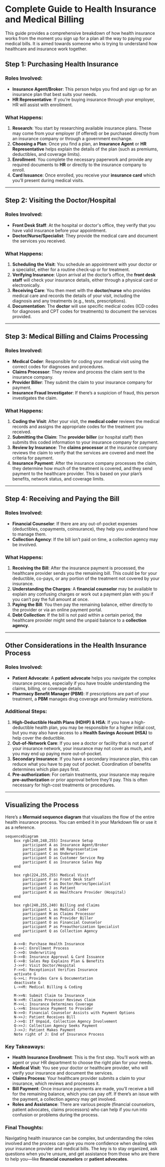 # Complete Guide to Health Insurance and Medical Billing

This guide provides a comprehensive breakdown of how health insurance works from the moment you sign up for a plan all the way to paying your medical bills.
It is aimed towards someone who is trying to understand how healthcare and insurance work together.

## **Step 1: Purchasing Health Insurance**

### **Roles Involved**:
- **Insurance Agent/Broker**: This person helps you find and sign up for an insurance plan that best suits your needs.
- **HR Representative**: If you’re buying insurance through your employer, HR will assist with enrollment.

### **What Happens**:
1. **Research**: You start by researching available insurance plans. These may come from your employer (if offered) or be purchased directly from an insurance company or through a government exchange.
2. **Choosing a Plan**: Once you find a plan, an **Insurance Agent** or **HR Representative** helps explain the details of the plan (such as premiums, deductibles, and coverage limits).
3. **Enrollment**: You complete the necessary paperwork and provide any required documents to **HR** or directly to the insurance company to enroll.
4. **Card Issuance**: Once enrolled, you receive your **insurance card** which you’ll present during medical visits.

---

## **Step 2: Visiting the Doctor/Hospital**

### **Roles Involved**:
- **Front Desk Staff**: At the hospital or doctor's office, they verify that you have valid insurance before your appointment.
- **Doctor/Nurse/Specialist**: They provide the medical care and document the services you received.

### **What Happens**:
1. **Scheduling the Visit**: You schedule an appointment with your doctor or a specialist, either for a routine check-up or for treatment.
2. **Verifying Insurance**: Upon arrival at the doctor’s office, the **front desk staff** will check your insurance details, either through a physical card or electronically.
3. **Receiving Care**: You then meet with the **doctor/nurse** who provides medical care and records the details of your visit, including the diagnosis and any treatments (e.g., tests, prescriptions).
4. **Documentation**: The **doctor** will use specific medical codes (ICD codes for diagnoses and CPT codes for treatments) to document the services provided.

---

## **Step 3: Medical Billing and Claims Processing**

### **Roles Involved**:
- **Medical Coder**: Responsible for coding your medical visit using the correct codes for diagnoses and procedures.
- **Claims Processor**: They review and process the claim sent to the insurance company.
- **Provider Biller**: They submit the claim to your insurance company for payment.
- **Insurance Fraud Investigator**: If there’s a suspicion of fraud, this person investigates the claim.

### **What Happens**:
1. **Coding the Visit**: After your visit, the **medical coder** reviews the medical records and assigns the appropriate codes for the treatment you received.
2. **Submitting the Claim**: The **provider biller** (or hospital staff) then submits this coded information to your insurance company for payment.
3. **Review by Insurance**: The **claims processor** at the insurance company reviews the claim to verify that the services are covered and meet the criteria for payment.
4. **Insurance Payment**: After the insurance company processes the claim, they determine how much of the treatment is covered, and they send payment to the healthcare provider. This is based on your plan’s benefits, network status, and coverage limits.

---

## **Step 4: Receiving and Paying the Bill**

### **Roles Involved**:
- **Financial Counselor**: If there are any out-of-pocket expenses (deductibles, copayments, coinsurance), they help you understand how to manage them.
- **Collection Agency**: If the bill isn’t paid on time, a collection agency may be involved.

### **What Happens**:
1. **Receiving the Bill**: After the insurance payment is processed, the healthcare provider sends you the remaining bill. This could be for your deductible, co-pays, or any portion of the treatment not covered by your insurance.
2. **Understanding the Charges**: A **financial counselor** may be available to explain any confusing charges or work out a payment plan with you if you can’t pay the full amount at once.
3. **Paying the Bill**: You then pay the remaining balance, either directly to the provider or via an online payment portal.
4. **Debt Collection**: If the bill is not paid within a certain period, the healthcare provider might send the unpaid balance to a **collection agency**.

---

## **Other Considerations in the Health Insurance Process**

### **Roles Involved**:
- **Patient Advocate**: A **patient advocate** helps you navigate the complex insurance process, especially if you have trouble understanding the claims, billing, or coverage details.
- **Pharmacy Benefit Manager (PBM)**: If prescriptions are part of your treatment, a **PBM** manages drug coverage and formulary restrictions.

### **Additional Steps**:
1. **High-Deductible Health Plans (HDHP) & HSA**: If you have a high-deductible health plan, you may be responsible for a higher initial cost, but you may also have access to a **Health Savings Account (HSA)** to help cover the deductible.
2. **Out-of-Network Care**: If you see a doctor or facility that is not part of your insurance network, your insurance may not cover as much, and you may end up paying more out-of-pocket.
3. **Secondary Insurance**: If you have a secondary insurance plan, this can reduce what you have to pay out of pocket. Coordination of benefits determines which plan pays first.
4. **Pre-authorization**: For certain treatments, your insurance may require **pre-authorization** or prior approval before they’ll pay. This is often necessary for high-cost treatments or procedures.

---

## Visualizing the Process

Here’s a **Mermaid sequence diagram** that visualizes the flow of the entire health insurance process. You can embed it in your Markdown file or use it as a reference.

```mermaid
sequenceDiagram
    box rgb(240,248,255) Insurance Setup
        participant A as Insurance Agent/Broker
        participant B as HR Representative
        participant C as Underwriter
        participant D as Customer Service Rep
        participant E as Insurance Sales Rep
    end

    box rgb(224,255,255) Medical Visit
        participant F as Front Desk Staff
        participant G as Doctor/Nurse/Specialist
        participant J as Patient
        participant K as Healthcare Provider (Hospital)
    end

    box rgb(240,255,240) Billing and Claims
        participant L as Medical Coder
        participant M as Claims Processor
        participant N as Provider Biller
        participant O as Financial Counselor
        participant P as Preauthorization Specialist
        participant Q as Collection Agency
    end

    A->>B: Purchase Health Insurance
    B->>C: Enrollment Process
    C->>D: Underwriting
    D->>B: Insurance Approval & Card Issuance
    E->>B: Sales Rep Explains Plan & Benefits
    J->>F: Visit Doctor/Hospital
    F->>G: Receptionist Verifies Insurance
    activate G
    G->>L: Provides Care & Documentation
    deactivate G
    L->>M: Medical Billing & Coding

    M->>N: Submit Claim to Insurance
    N->>M: Claims Processor Reviews Claim
    M->>L: Insurance Determines Coverage
    L->>N: Insurance Payment to Provider
    N->>O: Financial Counselor Assists with Payment Options
    N->>J: Patient Receives Bill
    J->>Q: If Unpaid, Collection Agency Involvement
    Q->>J: Collection Agency Seeks Payment
    J->>J: Patient Makes Payment
    Note right of J: End of Insurance Process
```

### **Key Takeaways**:
- **Health Insurance Enrollment**: This is the first step. You’ll work with an agent or your HR department to choose the right plan for your needs.
- **Medical Visit**: You see your doctor or healthcare provider, who will verify your insurance and document the services.
- **Claims Process**: Your healthcare provider submits a claim to your insurance, which reviews and processes it.
- **Bill Payment**: Once insurance payments are made, you’ll receive a bill for the remaining balance, which you can pay off. If there’s an issue with the payment, a collection agency may get involved.
- **Roles and Assistance**: There are various people (financial counselors, patient advocates, claims processors) who can help if you run into confusion or problems during the process.

### **Final Thoughts**:
Navigating health insurance can be complex, but understanding the roles involved and the process can give you more confidence when dealing with your insurance provider and medical bills. The key is to stay organized, ask questions when you’re unsure, and get assistance from those who are there to help you—like **financial counselors** or **patient advocates**.
